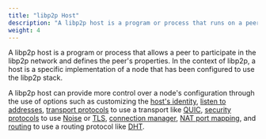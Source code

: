 ```yaml
---
title: "libp2p Host"
description: "A libp2p host is a program or process that runs on a peer and allows it to participate in a libp2p network."
weight: 4
---
```


A libp2p host is a program or process that allows a peer to participate
in the libp2p network and defines the peer's properties. In the context of
libp2p, a host is a specific implementation of a node that has been configured
to use the libp2p stack.

A libp2p host can provide more control over a node's
configuration through the use of options such as customizing the
[host's identity](core-abstractions/peers.md#peer-id),
[listen to addresses](core-abstractions/addressing.md),
[transport protocols](../transports/overview.md) to use a transport
like [QUIC](../transports/quic.md),
[security protocols](../secure-comm/overview.md) to use
[Noise](../secure-comm/noise.md) or [TLS](../secure-comm/tls.md),
[connection manager](core-abstractions/connections.md##connection-and-stream-management),
[NAT port mapping](../nat/overview.md##automatic-router-configuration),
and [routing](../discovery-routing/overview.md) to use a routing protocol
like [DHT](../discovery-and-routing/kaddht.md).
